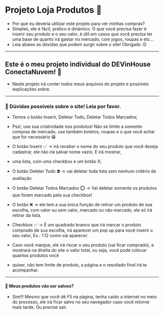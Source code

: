 # Projeto Loja Produtos 🛒
  - Por que eu deveria utilizar este projeto para ver minhas compras?
  - Simples, ele é fácil, prático e dinâmico. O que você precisa fazer é inserir seu produto e o seu valor, é útil em casos que você precisa ter uma base de quanto irá       gastar no mercado, com jogos, roupas e etc...
  - Leia abaixo as dúvidas que podem surgir sobre o site! Obrigado :D
---

## Este é o meu projeto individual do DEVinHouse ConectaNuvem! 💭

  - Neste projeto irá conter todos meus arquivos do projeto e possíveis explicações sobre.
---
### :hammer: Dúvidas possíveis sobre o site! Leia por favor.
  - Temos o botão Inserir, Deletar Tudo, Deletar Todos Marcados;
  - Pss!, use sua criatividade nos produtos! Não se limite a somente compras de mercado, use também boletos, roupas e o que você achar que for necessário 😁
  
  - O botão Inserir ✅ -> irá receber o nome do seu produto que você deseja cadastrar, ele não irá salvar nome vazio. E irá mostrar,
  - uma lista, com uma checkbox e um botão X;

  - O botão Deleter Tudo ⛔ -> vai deletar toda lista sem nenhum critério de avaliação.

  - O botão Deletar Todos Marcados ⭕ -> Vai deletar somente os produtos que forem marcado pela sua checkbox!
  
  - O botão ❌ -> ele tem a sua única função de retirar um produto de sua escolha, com valor ou sem valor, marcado ou não marcado, ele só irá retirar da lista.
 
  - Checkbox ✅ -> É um quadrado branco que irá marcar o produto comprado de sua escolha, irá aparecer um pop up para você inserir o seu valor, Ex.: 1.12 como vai aparecer.
  - Caso você marque, ele irá riscar o seu produto (vai ficar comprado), e mostrará na direita do site o valor total, ou seja, você pode colocar quantos produtos você
  - quiser, não tem limite de produto, a página e o resultado final irá te acompanhar.

---
####  🤔 Meus produtos vão ser salvos?
  - Sim!!! Mesmo que você dê F5 na página, tenha caido a internet no meio do processo, ele irá ficar salvo no seu navegador caso você retorne mais tarde. Ou precise sair.
